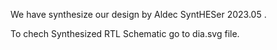 We have synthesize our design by Aldec SyntHESer 2023.05 .

To chech Synthesized RTL Schematic go to dia.svg file.
